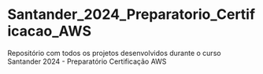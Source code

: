 # Santander_2024_Preparatorio_Certificacao_AWS
Repositório com todos os projetos desenvolvidos durante o curso Santander 2024 - Preparatório Certificação AWS
